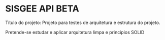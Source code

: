 # SISGEE API BETA


Título do projeto:
Projeto para testes de arquitetura e estrutura do projeto. 

Pretende-se estudar e aplicar arquitetura limpa e principios SOLID

